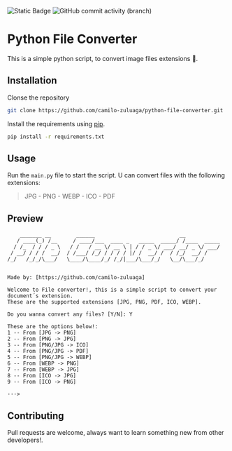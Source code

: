 ![Static Badge](https://img.shields.io/badge/-3.11---?style=flat&logo=python&logoColor=white&label=Python&labelColor=%2320B2AA&color=%23696969)
![GitHub commit activity (branch)](https://img.shields.io/github/commit-activity/m/camilo-zuluaga/python-file-converter?style=flat)

# Python File Converter

This is a simple python script, to convert image files extensions :snake:.

## Installation

Clonse the repository

```bash
git clone https://github.com/camilo-zuluaga/python-file-converter.git
```

Install the requirements using [pip](https://pip.pypa.io/en/stable/).

```bash
pip install -r requirements.txt
```

## Usage

Run the `main.py` file to start the script. U can convert files with the following extensions:
> JPG - PNG - WEBP - ICO - PDF
## Preview
```
    _______ __        ______                           __
   / ____(_) /__     / ____/___  ____ _   _____  _____/ /____  _____
  / /_  / / / _ \   / /   / __ \/ __ \ | / / _ \/ ___/ __/ _ \/ ___/
 / __/ / / /  __/  / /___/ /_/ / / / / |/ /  __/ /  / /_/  __/ /    
/_/   /_/_/\___/   \____/\____/_/ /_/|___/\___/_/   \__/\___/_/     


Made by: [https://github.com/camilo-zuluaga]

Welcome to File converter!, this is a simple script to convert your document´s extension.
These are the supported extensions [JPG, PNG, PDF, ICO, WEBP].

Do you wanna convert any files? [Y/N]: Y

These are the options below!:
1 -- From [JPG -> PNG]
2 -- From [PNG -> JPG]
3 -- From [PNG/JPG -> ICO]
4 -- From [PNG/JPG -> PDF]
5 -- From [PNG/JPG -> WEBP]
6 -- From [WEBP -> PNG]
7 -- From [WEBP -> JPG]
8 -- From [ICO -> JPG]
9 -- From [ICO -> PNG]

···> 
```
## Contributing

Pull requests are welcome, always want to learn something new from other developers!.
